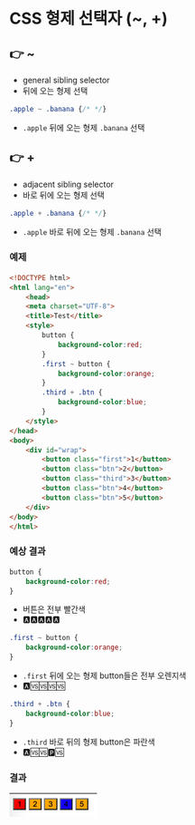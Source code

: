 # CSS 형제 선택자 (~, +)

## 👉 ~
- general sibling selector
- 뒤에 오는 형제 선택
```css
.apple ~ .banana {/* */}
```
- `.apple` 뒤에 오는 형제 `.banana` 선택

## 👉 + 
- adjacent sibling selector
- 바로 뒤에 오는 형제 선택
```css
.apple + .banana {/* */}
```
- `.apple` 바로 뒤에 오는 형제 `.banana` 선택

### 예제
```html
<!DOCTYPE html>
<html lang="en">
    <head>
    <meta charset="UTF-8">
    <title>Test</title>
    <style>
        button {
            background-color:red;
        }
        .first ~ button {
            background-color:orange;
        }
        .third + .btn {
            background-color:blue;
        }
    </style>
</head>
<body>
    <div id="wrap">
        <button class="first">1</button>
        <button class="btn">2</button>
        <button class="third">3</button>
        <button class="btn">4</button>
        <button class="btn">5</button>
    </div>
</body>
</html>
```

### 예상 결과
```css
button {
    background-color:red;
}
```
- 버튼은 전부 빨간색
- 🅰️🅰️🅰️🅰️🅰️️

```css
.first ~ button {
    background-color:orange;
}
```
- `.first` 뒤에 오는 형제 button들은 전부 오렌지색
- 🅰️🆚🆚🆚🆚

```css
.third + .btn {
    background-color:blue;
}
```
- `.third` 바로 뒤의 형제 button은 파란색
- 🅰️🆚🆚🅿️🆚

### 결과
![](.%5B20201124%5D_css_형제_선택자_images/543ce1c8.png)
